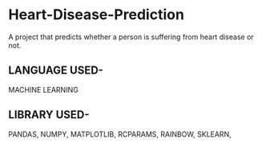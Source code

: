 # Heart-Disease-Prediction

A project that predicts whether a person is suffering from heart disease or not.

## LANGUAGE USED-
MACHINE LEARNING

## LIBRARY USED-
PANDAS,
NUMPY,
MATPLOTLIB,
RCPARAMS,
RAINBOW,
SKLEARN,

